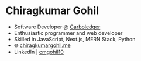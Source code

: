 # Chiragkumar Gohil

- Software Developer @ [Carboledger](https://www.carboledger.com)
- Enthusiastic programmer and web developer
- Skilled in JavaScript, Next.js, MERN Stack, Python
- 🌐 [chiragkumargohil.me](https://chiragkumargohil.me)
- LinkedIn | [cmgohil10](https://www.linkedin.com/in/cmgohil10/)
